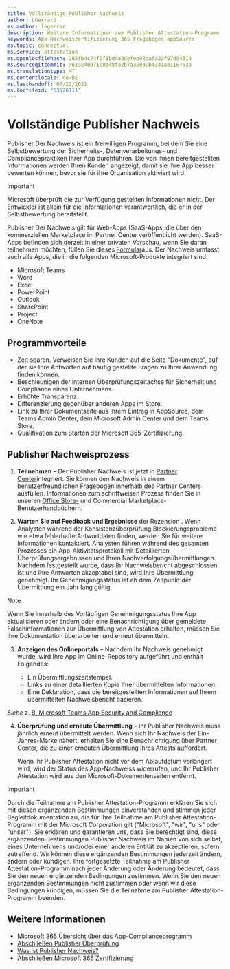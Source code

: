 ```yaml
---
title: Vollständige Publisher Nachweis
author: LGerrard
ms.author: legerrar
description: Weitere Informationen zum Publisher Attestation-Programm
keywords: App-Nachweiszertifizierung 365 Fragebogen appSource
ms.topic: conceptual
ms.service: attestation
ms.openlocfilehash: 285fb4c74f2f5bdda3defee92dafa22f07d94314
ms.sourcegitcommit: a613e40971c8b48fa2b7a35039b4331a8116763b
ms.translationtype: MT
ms.contentlocale: de-DE
ms.lasthandoff: 07/22/2021
ms.locfileid: "53526111"
---
```

# <a name="complete-publisher-attestation"></a>Vollständige Publisher Nachweis

Publisher Der Nachweis ist ein freiwilligen Programm, bei dem Sie eine Selbstbewertung der Sicherheits-, Datenverarbeitungs- und Compliancepraktiken Ihrer App durchführen. Die von Ihnen bereitgestellten Informationen werden Ihren Kunden angezeigt, damit sie Ihre App besser bewerten können, bevor sie für ihre Organisation aktiviert wird. 

> [!IMPORTANT]
> Microsoft überprüft die zur Verfügung gestellten Informationen nicht. Der Entwickler ist allein für die Informationen verantwortlich, die er in der Selbstbewertung bereitstellt. 

Publisher Der Nachweis gilt für Web-Apps (SaaS-Apps, die über den kommerziellen Marketplace im Partner Center veröffentlicht werden). SaaS-Apps befinden sich derzeit in einer privaten Vorschau, wenn Sie daran teilnehmen möchten, füllen Sie dieses [Formular](https://customervoice.microsoft.com/Pages/ResponsePage.aspx?id=v4j5cvGGr0GRqy180BHbR4cf3qxCU_RNtqjCSalFdSFUNDMzTVJKR0wzTEJRSFJVSk9OQUlOV0RJSyQlQCN0PWcu)aus. Der Nachweis umfasst auch alle Apps, die in die folgenden Microsoft-Produkte integriert sind:
- Microsoft Teams
- Word
- Excel
- PowerPoint 
- Outlook
- SharePoint
- Project
- OneNote


## <a name="program-benefits"></a>Programmvorteile
- Zeit sparen. Verweisen Sie Ihre Kunden auf die Seite "Dokumente", auf der sie Ihre Antworten auf häufig gestellte Fragen zu Ihrer Anwendung finden können. 
- Beschleunigen der internen Überprüfungszeitachse für Sicherheit und Compliance eines Unternehmens.
- Erhöhte Transparenz.
- Differenzierung gegenüber anderen Apps im Store. 
- Link zu Ihrer Dokumentseite aus Ihrem Eintrag in AppSource, dem Teams Admin Center, dem Microsoft Admin Center und dem Teams Store. 
- Qualifikation zum Starten der Microsoft 365-Zertifizierung.
 

## <a name="publisher-attestation-process"></a>Publisher Nachweisprozess

1. **Teilnehmen** – Der Publisher Nachweis ist jetzt in [Partner Center](https://partner.microsoft.com)integriert. Sie können den Nachweis in einem benutzerfreundlichen Fragebogen innerhalb des Partner Centers ausfüllen. Informationen zum schrittweisen Prozess finden Sie in unseren [Office Store-](https://docs.microsoft.com/microsoft-365-app-certification/docs/userguide) und Commercial Marketplace-Benutzerhandbüchern. [](https://docs.microsoft.com/en-us/microsoft-365-app-certification/docs/saasuserguide)

2. **Warten Sie auf Feedback und Ergebnisse** der Rezension . Wenn Analysten während der Konsistenzüberprüfung Blockierungsprobleme wie etwa fehlerhafte Antwortdaten finden, werden Sie für weitere Informationen kontaktiert. Analysten führen während des gesamten Prozesses ein App-Aktivitätsprotokoll mit Detaillierten Überprüfungsergebnissen und Ihren Nachverfolgungsübermittlungen. Nachdem festgestellt wurde, dass Ihr Nachweisbericht abgeschlossen ist und Ihre Antworten akzeptabel sind, wird Ihre Übermittlung genehmigt. Ihr Genehmigungsstatus ist ab dem Zeitpunkt der Übermittlung ein Jahr lang gültig.

> [!NOTE]
> Wenn Sie innerhalb des Vorläufigen Genehmigungsstatus Ihre App aktualisieren oder ändern oder eine Benachrichtigung über gemeldete Falschinformationen zur Übermittlung von Attestation erhalten, müssen Sie Ihre Dokumentation überarbeiten und erneut übermitteln.

3. **Anzeigen des Onlineportals** – Nachdem Ihr Nachweis genehmigt wurde, wird Ihre App im Online-Repository aufgeführt und enthält Folgendes:

   - Ein Übermittlungszeitstempel.
   - Links zu einer detaillierten Kopie Ihrer übermittelten Informationen.
   - Eine Deklaration, dass die bereitgestellten Informationen auf Ihrem übermittelten Nachweisbericht basieren.

*Siehe* z. [B. Microsoft Teams App Security and Compliance](../teams/teams-apps.md)

4. **Überprüfung und erneute Übermittlung** – Ihr Publisher Nachweis muss jährlich erneut übermittelt werden. Wenn sich Ihr Nachweis der Ein-Jahres-Marke nähert, erhalten Sie eine Benachrichtigung über Partner Center, die zu einer erneuten Übermittlung Ihres Attests auffordert. 

   Wenn Ihr Publisher Attestation nicht vor dem Ablaufdatum verlängert wird, wird der Status des App-Nachweiss widerrufen, und Ihr Publisher Attestation wird aus den Microsoft-Dokumentenseiten entfernt. 

>[!IMPORTANT]
>Durch die Teilnahme am Publisher Attestation-Programm erklären Sie sich mit diesen ergänzenden Bestimmungen einverstanden und stimmen jeder Begleitdokumentation zu, die für Ihre Teilnahme am Publisher Attestation-Programm mit der Microsoft Corporation gilt ("Microsoft", "wir", "uns" oder "unser"). Sie erklären und garantieren uns, dass Sie berechtigt sind, diese ergänzenden Bestimmungen Publisher Nachweis im Namen von sich selbst, eines Unternehmens und/oder einer anderen Entität zu akzeptieren, sofern zutreffend. Wir können diese ergänzenden Bestimmungen jederzeit ändern, ändern oder kündigen. Ihre fortgesetzte Teilnahme am Publisher Attestation-Programm nach jeder Änderung oder Änderung bedeutet, dass Sie den neuen ergänzenden Bedingungen zustimmen. Wenn Sie den neuen ergänzenden Bestimmungen nicht zustimmen oder wenn wir diese Bedingungen kündigen, müssen Sie die Teilnahme am Publisher Attestation-Programm beenden.

## <a name="learn-more"></a>Weitere Informationen

* [Microsoft 365 Übersicht über das App-Complianceprogramm](~/overview.md)  
* [Abschließen Publisher Überprüfung](https://docs.microsoft.com/azure/active-directory/develop/mark-app-as-publisher-verified)  
* [Was ist Publisher Nachweis?](~/docs/enterprise-app-attestation-guide.md)  
* [Abschließen Microsoft 365 Zertifizierung](~/docs/certification.md)
